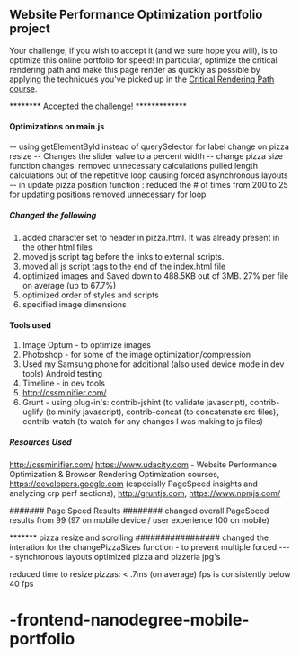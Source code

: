 ## Website Performance Optimization portfolio project

Your challenge, if you wish to accept it (and we sure hope you will), is to optimize this online portfolio for speed! In particular, optimize the critical rendering path and make this page render as quickly as possible by applying the techniques you've picked up in the [Critical Rendering Path course](https://www.udacity.com/course/ud884).


******** Accepted the challenge! *************


#### Optimizations on main.js ############
-- using getElementById instead of querySelector for label change on pizza resize
-- Changes the slider value to a percent width
-- change pizza size function changes:
     removed unnecessary calculations
     pulled length calculations out of the repetitive loop causing forced asynchronous layouts
-- in update pizza position function :
     reduced the # of times from 200 to 25 for updating positions
     removed unnecessary for loop

##### Changed the following #####
1. added character set to header in pizza.html.  It was already present in the other html files
2. moved js script tag  before the links to external scripts.
3. moved all js script tags to the end of the index.html file
4. optimized images and Saved down to 488.5KB out of 3MB. 27% per file on average (up to 67.7%)
5. optimized order of styles and scripts
6. specified image dimensions


#### Tools used ##########
1. Image Optum - to optimize images
2. Photoshop - for some of the image optimization/compression
3. Used my Samsung phone for additional (also used device mode in dev tools) Android testing
4. Timeline - in dev tools
5. http://cssminifier.com/
6. Grunt -
    using plug-in's:
       contrib-jshint (to validate javascript),
       contrib-uglify (to minify javascript),
       contrib-concat (to concatenate src files),
       contrib-watch (to watch for any changes I was making to js files)


##### Resources Used ############
http://cssminifier.com/
https://www.udacity.com -
      Website Performance Optimization & Browser Rendering Optimization courses,
https://developers.google.com (especially PageSpeed insights and analyzing crp perf sections),
http://gruntjs.com,
https://www.npmjs.com/



####### Page Speed Results ########
changed overall PageSpeed results from 99 (97 on mobile device / user experience 100 on mobile)





******* pizza resize and scrolling #################
changed the interation for the changePizzaSizes function - to prevent multiple forced
----  synchronous layouts
optimized pizza and pizzeria jpg's

reduced time to resize pizzas: < .7ms (on average)
fps is consistently below 40 fps







# -frontend-nanodegree-mobile-portfolio
